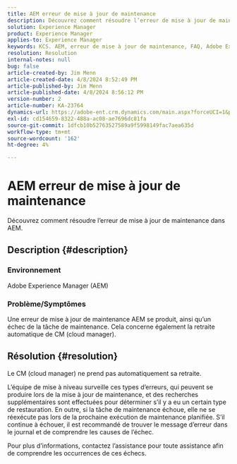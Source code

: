 ```yaml
---
title: AEM erreur de mise à jour de maintenance
description: Découvrez comment résoudre l’erreur de mise à jour de maintenance dans AEM
solution: Experience Manager
product: Experience Manager
applies-to: Experience Manager
keywords: KCS. AEM, erreur de mise à jour de maintenance, FAQ, Adobe Experience Manager
resolution: Resolution
internal-notes: null
bug: false
article-created-by: Jim Menn
article-created-date: 4/8/2024 8:52:49 PM
article-published-by: Jim Menn
article-published-date: 4/8/2024 8:56:12 PM
version-number: 2
article-number: KA-23764
dynamics-url: https://adobe-ent.crm.dynamics.com/main.aspx?forceUCI=1&pagetype=entityrecord&etn=knowledgearticle&id=c7541cf3-e9f5-ee11-a1fe-6045bd006268
exl-id: cd154659-8322-488a-ac08-ae7696dc81fa
source-git-commit: 1dfcb10b52763527589a9f5998149fac7aea635d
workflow-type: tm+mt
source-wordcount: '162'
ht-degree: 4%

---
```


# AEM erreur de mise à jour de maintenance


Découvrez comment résoudre l’erreur de mise à jour de maintenance dans AEM.

## Description {#description}


### Environnement

Adobe Experience Manager (AEM)

### Problème/Symptômes

Une erreur de mise à jour de maintenance AEM se produit, ainsi qu’un échec de la tâche de maintenance. Cela concerne également la retraite automatique de CM (cloud manager).


## Résolution {#resolution}


Le CM (cloud manager) ne prend pas automatiquement sa retraite.

L’équipe de mise à niveau surveille ces types d’erreurs, qui peuvent se produire lors de la mise à jour de maintenance, et des recherches supplémentaires sont effectuées pour déterminer s’il y a eu un certain type de restauration.
En outre, si la tâche de maintenance échoue, elle ne se réexécute pas lors de la prochaine exécution de maintenance planifiée. S’il continue à échouer, il est recommandé de trouver le message d’erreur dans le journal et de comprendre les causes de l’échec.

Pour plus d’informations, contactez l’assistance pour toute assistance afin de comprendre les occurrences de ces échecs.
